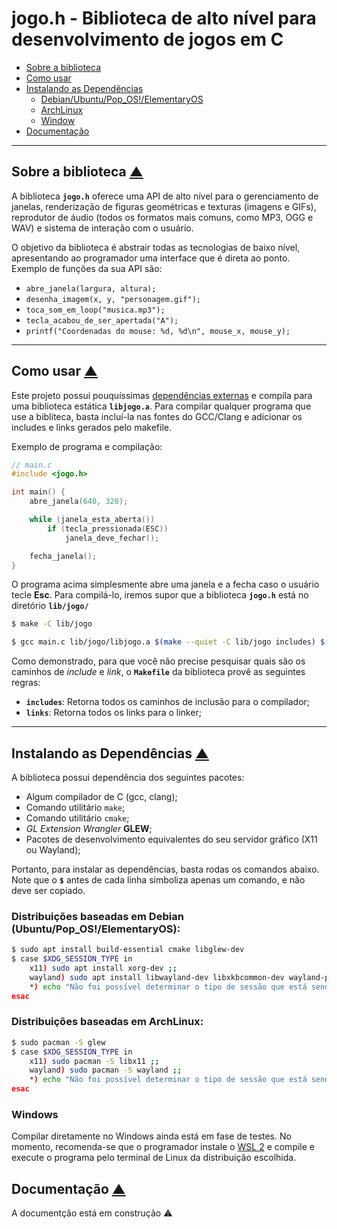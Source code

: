 # jogo.h - Biblioteca de alto nível para desenvolvimento de jogos em C

- [Sobre a biblioteca](#sobre-a-biblioteca-▲)
- [Como usar](#como-usar-▲)
- [Instalando as Dependências](#instalando-as-dependências-▲)
    - [Debian/Ubuntu/Pop_OS!/ElementaryOS](#distribuições-baseadas-em-debian-ubuntupoposelementaryos)
    - [ArchLinux](#distribuições-baseadas-em-archlinux)
    - [Window](#windows)
- [Documentação](#documentação-▲)

---

## Sobre a biblioteca [▲]

A biblioteca **`jogo.h`** oferece uma API de alto nível para o gerenciamento de
janelas, renderização de figuras geométricas e texturas (imagens e GIFs), 
reprodutor de áudio (todos os formatos mais comuns, como MP3, OGG e WAV) e
sistema de interação com o usuário.

O objetivo da biblioteca é abstrair todas as tecnologias de baixo nível,
apresentando ao programador uma interface que é direta ao ponto. Exemplo de
funções da sua API são:

- `abre_janela(largura, altura);`
- `desenha_imagem(x, y, "personagem.gif");`
- `toca_som_em_loop("musica.mp3");`
- `tecla_acabou_de_ser_apertada("A");`
- `printf("Coordenadas do mouse: %d, %d\n", mouse_x, mouse_y);`

---

## Como usar [▲]

Este projeto possui pouquíssimas
[dependências externas](#dependências-e-compilação) e compila para uma 
biblioteca estática **`libjogo.a`**. Para compilar qualquer programa que use a
bibliteca, basta incluí-la nas fontes do GCC/Clang e adicionar os includes e
links gerados pelo makefile.

Exemplo de programa e compilação:

```c
// main.c
#include <jogo.h>

int main() {
    abre_janela(640, 320);

    while (janela_esta_aberta())
        if (tecla_pressionada(ESC))
            janela_deve_fechar();

    fecha_janela();
}
```

O programa acima simplesmente abre uma janela e a fecha caso o usuário tecle
**Esc**. Para compilá-lo, iremos supor que a biblioteca **`jogo.h`** está no
diretório **`lib/jogo/`**

```sh
$ make -C lib/jogo

$ gcc main.c lib/jogo/libjogo.a $(make --quiet -C lib/jogo includes) $(make --quiet -C lib/jogo links)
```

Como demonstrado, para que você não precise pesquisar quais são os caminhos de 
*include* e *link*, o **`Makefile`** da biblioteca provê as seguintes regras:

- **`includes`**: Retorna todos os caminhos de inclusão para o compilador;
- **`links`**: Retorna todos os links para o linker;

---

## Instalando as Dependências [▲]

A biblioteca possui dependência dos seguintes pacotes:
- Algum compilador de C (gcc, clang);
- Comando utilitário `make`;
- Comando utilitário `cmake`;
- *GL Extension Wrangler* **GLEW**;
- Pacotes de desenvolvimento equivalentes do seu servidor gráfico (X11 ou Wayland);

Portanto, para instalar as dependências, basta rodas os comandos abaixo. Note que o **`$`** antes de cada linha simboliza apenas um comando, e não deve ser copiado.

### Distribuições baseadas em Debian (Ubuntu/Pop_OS!/ElementaryOS):
```sh
$ sudo apt install build-essential cmake libglew-dev
$ case $XDG_SESSION_TYPE in
    x11) sudo apt install xorg-dev ;;
    wayland) sudo apt install libwayland-dev libxkbcommon-dev wayland-protocols extra-cmake-modules;;
    *) echo "Não foi possível determinar o tipo de sessão que está sendo usada" ;;
esac
```

### Distribuições baseadas em ArchLinux:
```sh
$ sudo pacman -S glew
$ case $XDG_SESSION_TYPE in
    x11) sudo pacman -S libx11 ;;
    wayland) sudo pacman -S wayland ;;
    *) echo "Não foi possível determinar o tipo de sessão que está sendo usada" ;;
esac
```

### Windows

Compilar diretamente no Windows ainda está em fase de testes. No momento, recomenda-se que o programador instale o [WSL 2](https://aka.ms/wsl) e compile e execute o programa pelo terminal de Linux da distribuição escolhida.

## Documentação [▲]

A documentção está em construção ⚠️

[▲]: #jogoh---biblioteca-de-alto-nível-para-desenvolvimento-de-jogos-em-c